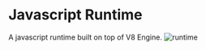# Javascript Runtime
A javascript runtime built on top of V8 Engine.
![runtime](https://user-images.githubusercontent.com/85811874/228033438-68a191b9-f4dc-469a-82c8-dfcbcffab4ed.gif)

